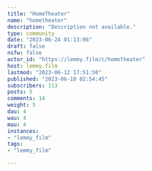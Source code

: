 ```yaml
---
title: "HomeTheater" 
name: "hometheater"
description: "Description not available."
type: community
date: "2023-06-24 01:13:06"
draft: false
nsfw: false
actor_id: "https://lemmy.film/c/hometheater"
host: lemmy.film
lastmod: "2023-06-12 17:51:50"
published: "2023-06-10 02:54:45"
subscribers: 113
posts: 5
comments: 14
weight: 5
dau: 4
wau: 4
mau: 4
instances:
- "lemmy_film"
tags: 
- "lemmy_film"

---
```

